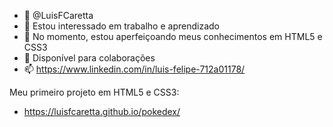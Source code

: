 - 👋 @LuisFCaretta
- 👀 Estou interessado em trabalho e aprendizado
- 🌱 No momento, estou aperfeiçoando meus conhecimentos em HTML5 e CSS3
- 💞️ Disponível para colaborações
- 📫 https://www.linkedin.com/in/luis-felipe-712a01178/

<!---
LuisFCaretta/LuisFCaretta is a ✨ special ✨ repository because its `README.md` (this file) appears on your GitHub profile.
You can click the Preview link to take a look at your changes.
--->
 Meu primeiro projeto em HTML5 e CSS3:
  * https://luisfcaretta.github.io/pokedex/
